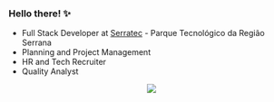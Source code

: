 ### Hello there! ✨ 

- Full Stack Developer at [Serratec](https://github.com/Serratec) - Parque Tecnológico da Região Serrana
- Planning and Project Management
- HR and Tech Recruiter
- Quality Analyst

<div align="center">
  <img src="https://skillicons.dev/icons?i=git,github,html,css,js,react,ts,nodejs,androidstudio,java,spring,mysql,postgres" />
</div>                                                                                                                            

  </p>
</div>
   




          
  

